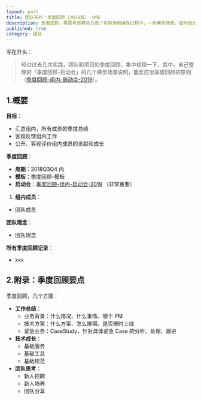 ```yaml
---
layout: post
title: 团队系列：季度回顾（2019版）-分析
description: 季度回顾，需要考虑哪些方面？实际落地操作过程中，一些典型场景，如何做出合理判断？
published: true
category: 团队
---
```


写在开头：

> 经过过去几次实践，团队和项目的季度回顾，集中梳理一下，其中，自己整理的「季度回顾-启动会」的几个典型场景说明，能反应出季度回顾的原则（[季度回顾-组内-启动会-2019](/download/build-team-series/季度回顾-组内-启动会-2019.pdf)）。


## 1.概要

**目标**：

* 汇总组内，所有成员的季度总结
* 客观反馈组内工作
* 公开、客观评价组内成员的贡献和成长

 

**季度回顾**：

* **周期**：2018Q3Q4 内
* **模板**：季度回顾-模板
* **启动会**：[季度回顾-组内-启动会-2019](/download/build-team-series/季度回顾-组内-启动会-2019.pdf) （非常重要）




1. **组内成员**：

* 团队成员

 

**团队理念**：

* 团队理念

 

**所有季度回顾记录**：

* xxx



## 2.附录：季度回顾要点

季度回顾，几个方面：

* **工作总结**：
	* 业务背景：什么情况、什么事情、哪个 PM
	* 技术方案：什么方案、怎么排期、是否按时上线
	* 紧急业务：CaseStudy，针对具体紧急 Case 的分析、处理、跟进
* **技术成长**：
	* 基础服务
	* 基础工具
	* 基础规范
* **团队思考**：
	* 新人招聘
	* 新人培养
	* 团队分享
















